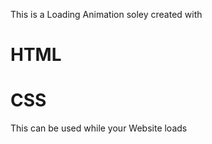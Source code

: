 This is a Loading Animation soley created with 
# HTML
# CSS
This can be used while your Website loads
~~~~~~~~~~~~~~~~~~~~~~~~~~~~~~~~~~~~~Shubh Mishra &copy; 2021 ~~~~~~~~~~~~~~~~~~~~~~~~~~~~~~~~~~~~~~~~~~~~~~